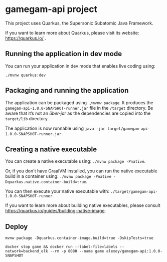 # gamegam-api project

This project uses Quarkus, the Supersonic Subatomic Java Framework.

If you want to learn more about Quarkus, please visit its website: https://quarkus.io/ .

## Running the application in dev mode

You can run your application in dev mode that enables live coding using:
```
./mvnw quarkus:dev
```

## Packaging and running the application

The application can be packaged using `./mvnw package`.
It produces the `gamegam-api-1.0.0-SNAPSHOT-runner.jar` file in the `/target` directory.
Be aware that it’s not an _über-jar_ as the dependencies are copied into the `target/lib` directory.

The application is now runnable using `java -jar target/gamegam-api-1.0.0-SNAPSHOT-runner.jar`.

## Creating a native executable

You can create a native executable using: `./mvnw package -Pnative`.

Or, if you don't have GraalVM installed, you can run the native executable build in a container using: `./mvnw package -Pnative -Dquarkus.native.container-build=true`.

You can then execute your native executable with: `./target/gamegam-api-1.0.0-SNAPSHOT-runner`

If you want to learn more about building native executables, please consult https://quarkus.io/guides/building-native-image.


## Deploy

`mvnw package -Dquarkus.container-image.build=true -DskipTests=true`

`docker stop game && docker run --label-file=labels --network=backend_elk --rm -p 8080 --name game alexey/gamegam-api:1.0.0-SNAPSHOT`
